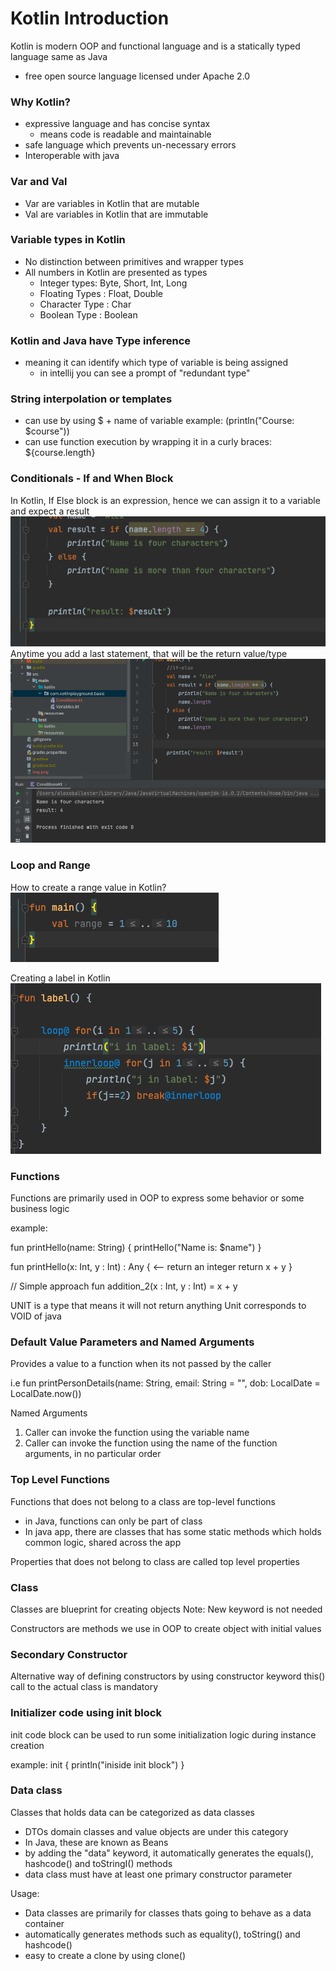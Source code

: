 # Kotlin Introduction

Kotlin is modern OOP and functional language and is a statically typed language same as Java
- free open source language licensed under Apache 2.0

### Why Kotlin?
- expressive language and has concise syntax
  - means code is readable and maintainable
- safe language which prevents un-necessary errors
- Interoperable with java

### Var and Val
- Var are variables in Kotlin that are mutable
- Val are variables in Kotlin that are immutable


### Variable types in Kotlin

- No distinction between primitives and wrapper types
- All numbers in Kotlin are presented as types
  - Integer types: Byte, Short, Int, Long
  - Floating Types : Float, Double
  - Character Type : Char
  - Boolean Type : Boolean

### Kotlin and Java have Type inference
- meaning it can identify which type of variable is being assigned
  - in intellij you can see a prompt of "redundant type"

### String interpolation or templates
- can use by using $ + name of variable example: (println("Course: $course"))
- can use function execution by wrapping it in a curly braces: ${course.length}

### Conditionals - If and When Block

In Kotlin, If Else block is an expression, hence we can assign it to a variable and expect a result
![img.png](img.png)
Anytime you add a last statement, that will be the return value/type
![img_1.png](img_1.png)


### Loop and Range

How to create a range value in Kotlin?
![img_2.png](img_2.png)

Creating a label in Kotlin
![img_3.png](img_3.png)

### Functions

Functions are primarily used in OOP to express some behavior or some business logic

example:

fun printHello(name: String) {
  printHello("Name is: $name")
}

fun printHello(x: Int, y : Int)  : Any { <-- return an integer
  return x + y
}

// Simple approach
fun addition_2(x : Int, y : Int) = x + y

UNIT is a type that means it will not return anything
Unit corresponds to VOID of java

### Default Value Parameters and Named Arguments

Provides a value to a function when its not passed by the caller

i.e
fun printPersonDetails(name: String, email: String = "", dob: LocalDate = LocalDate.now())

Named Arguments

1. Caller can invoke the function using the variable name
2. Caller can invoke the function using the name of the function arguments, in no particular order

### Top Level Functions

Functions that does not belong to a class are top-level functions
- in Java, functions can only be part of class
- In java app, there are classes that has some static methods which holds common logic, shared across the app

Properties that does not belong to class are called top level properties

### Class

Classes are blueprint for creating objects
Note: New keyword is not needed

Constructors
are methods we use in OOP to create object with initial values

### Secondary Constructor

Alternative way of defining constructors by using constructor keyword
this() call to the actual class is mandatory

### Initializer code using init block

init code block can be used to run some initialization logic during instance creation

example:
init {
  println("iniside init block")
}

### Data class

Classes that holds data can be categorized as data classes
- DTOs domain classes and value objects are under this category
- In Java, these are known as Beans
- by adding the "data" keyword, it automatically generates the equals(), hashcode() and toStringI() methods
- data class must have at least one primary constructor parameter

Usage:
- Data classes are primarily for classes thats going to behave as a data container
- automatically generates methods such as equality(), toString() and hashcode()
- easy to create a clone by using clone()

